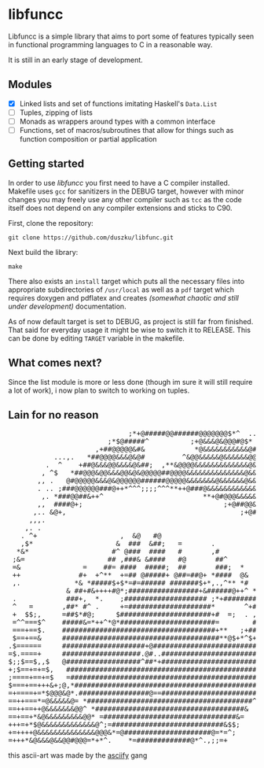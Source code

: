 # libfuncc

Libfuncc is a simple library that aims to port some of features typically seen
in functional programming languages to C in a reasonable way.

It is still in an early stage of development.

## Modules

- [x] Linked lists and set of functions imitating Haskell's `Data.List`
- [ ] Tuples, zipping of lists
- [ ] Monads as wrappers around types with a common interface
- [ ] Functions, set of macros/subroutines that allow for things such as
function composition or partial application

## Getting started

In order to use _libfuncc_ you first need to have a C compiler installed.
Makefile uses `gcc` for sanitizers in the DEBUG target, however with minor
changes you may freely use any other compiler such as `tcc` as the code itself
does not depend on any compiler extensions and sticks to C90.

First, clone the repository:

```shell
git clone https://github.com/duszku/libfunc.git
```

Next build the library:

```shell
make
```

There also exists an `install` target which puts all the necessary files into
appropriate subdirectories of `/usr/local` as well as a `pdf` target which
requires doxygen and pdflatex and creates _(somewhat chaotic and still under
development)_ documentation.

As of now default target is set to DEBUG, as project is still far from finished.
That said for everyday usage it might be wise to switch it to RELEASE. This can
be done by editing `TARGET` variable in the makefile.

## What comes next?

Since the list module is more or less done (though im sure it will still require
a lot of work), i now plan to switch to working on tuples.

## Lain for no reason

<pre>
                             ;*+@#####@@######@@@@@@@$*^  ..,     .             
                        ;*$@#####^          ;+@&&&@&@@@#@$*        ,..          
                     ,+##@@@@@&#&            *@&&&&&&&&&&&@#=,  .......,.       
           ...,.   *##@@@@&&&@&@#         ^&@@&&&&&@&&&&&&@@@@@, ......,.,.     
         .  ^    +##@&&&@@&&&&@&##;  ,**&@@@@&&&&&&&&&&&&&@&&@@#*  ........,    
        , ^$   *##@@@&@@&&&@@&@&@@@@@##@@@@&&&&&&&&&&&&&&@&&&&&@#@  .........,  
       ,, .   @#@@@@@&&&@&@@@@@@######@@@@@&&&&&&&@&&&&&&@&&@&&&@#&  ........,,.
       . .. ;###@@@@@@###@++*^^^;;;;^^^**++@###@&&&&&&&&&&&&&&@&@@#, ...........
        ,. *###@@##&++^                        **+@#@@@&&&&&&&&&&@## ...........
       ,,  ####@+;                                  ;+@##@@&&&&&&@@#  ..........
      ,.. &@+,                                          ;+@#@&&&&&@#  ..........
     ,,,.                                                   *@#@@@@#  ..........
    ,. .                                                      .+###@ .........,.
   . ^+                    ,  &@   #@                            +#. ...........
   ,$*                    &  ###  &##;   =       .                  ............
  *&*                    #^ @###  ####   #       ,#                  .,.........
 ;&=                    ## ,###& &####   #@       ##^                  .........
 =&               =    ##= ####  #####;  ##       ###;  *               ........
 ++              #+  +^**  +=## @#####+ @##=##@+ *####  @&               .......
 ,.             *& *#####$+$*=#=###### #######$+*,.,^** *#                .,....
              & ##+#&++++#@*;#################+&######@++^ *+              ,....
 .            ###+,  *.    ;#################### ;*+########@*              ....
 ^   =       ,##* #^ .     +=####################*       ^+####,            ,...
 +  $$;,     =##$*#@;     $######################+#  =;  . ,.@#@ ^           ...
 =^^===$^    #####&=*++^*@*#######################=        #; =##            ...
 ===+==$.    #####################################+**   ;+##**+## ;;.         ..
 $==+==&     ######################################**@$+*^$+####    ^;;.,     ..
.$======     ####################+@#############################    ,*^        .
=$.====+     ###################.@#..##########################    .            
$;;$==$,,$   @##################^##*+#########################+          ==     
+;$==+=+=$,   ################################################         &&@*     
;====+==+=$   =##############################################;        $#+    ^^ 
$===+==+++&+;@,*#############################################         *,      $=
=+====+=*$@@@&@*.#################@==#######################.                 =+
==++===*=@&&&&&@= *########################################^           ;   ;=+=+
==++==++@&&&&&&&@@^ *####################################&           ,===^;===++
==+==+*&@&&&&&&&&&@@* =################################&=         *;^=+++==+++++
+++=+*$@&&&&&&&&&&&&&@^;=###########################&$$;        ;==$&&*+++=+++++
+=++++@&&&&&&&&&&&&&&@@@&*=@#####################@=*=^;       ^&@&&&&@=*++++++++
=+++*&@&&&@&&@@#@@@=*+*^.    *=#############@*^.,;;=+       *@@&&&&&&&@*++=+++++
</pre>

this ascii-art was made by the [asciify](https://github.com/duszku/asciify) gang
